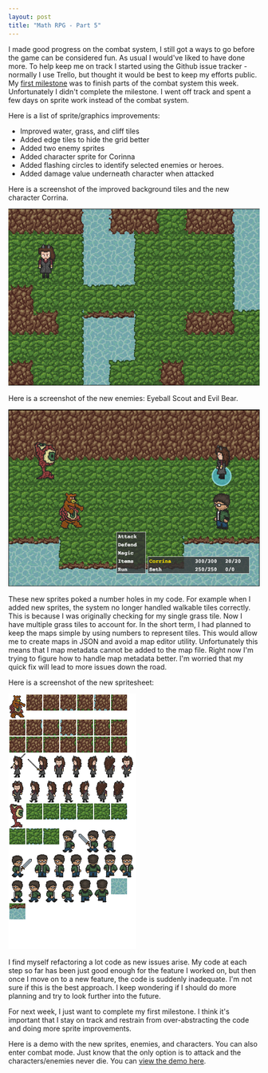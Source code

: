 ```yaml
---
layout: post
title: "Math RPG - Part 5"
---
```


I made good progress on the combat system, I still got a ways to go before the game can be considered fun. As usual I would've liked to have done more. To help keep me on track I started using the Github issue tracker - normally I use Trello, but thought it would be best to keep my efforts public. My [first milestone](https://github.com/richard-to/rpg/issues?state=open) was to finish parts of the combat system this week. Unfortunately I didn't complete the milestone. I went off track and spent a few days on sprite work instead of the combat system.

Here is a list of sprite/graphics improvements:

- Improved water, grass, and cliff tiles
- Added edge tiles to hide the grid better
- Added two enemy sprites
- Added character sprite for Corinna
- Added flashing circles to identify selected enemies or heroes.
- Added damage value underneath character when attacked

Here is a screenshot of the improved background tiles and the new character Corrina.

![Exploration View](/images/p6_explore.png)

Here is a screenshot of the new enemies: Eyeball Scout and Evil Bear.

![Combat View](/images/p6_battle.png)

These new sprites poked a number holes in my code. For example when I added new sprites, the system no longer handled walkable tiles correctly. This is because I was originally checking for my single grass tile. Now I have multiple grass tiles to account for. In the short term, I had planned to keep the maps simple by using numbers to represent tiles. This would allow me to create maps in JSON and avoid a map editor utility. Unfortunately this means that I map metadata cannot be added to the map file. Right now I'm trying to figure how to handle map metadata better. I'm worried that my quick fix will lead to more issues down the road.

Here is a screenshot of the new spritesheet:

![Sprite sheet](/images/rpg_sprites_2.png)

I find myself refactoring a lot code as new issues arise. My code at each step so far has been just good enough for the feature I worked on, but then once I move on to a new feature, the code is suddenly inadequate. I'm not sure if this is the best approach. I keep wondering if I should do more planning and try to look further into the future.

For next week, I just want to complete my first milestone. I think it's important that I stay on track and restrain  from over-abstracting the code and doing more sprite improvements.

Here is a demo with the new sprites, enemies, and characters. You can also enter combat mode. Just know that the only option is to attack and the characters/enemies never die. You can [view the demo here](/projects/rpg/demo-2/).